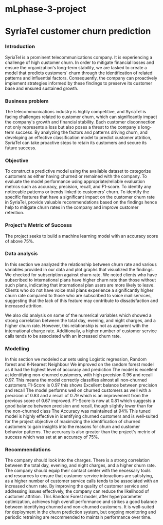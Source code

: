 # mLphase-3-project
# SyriaTel customer churn prediction


### Introduction
SyriaTel is a prominent telecommunications company. It is experiencing a challenge of high customer churn. In order to mitigate financial losses and ensure the organization's long-term stability, we are tasked to create a model that predicts customers' churn through the identification of related patterns and influential factors. Consequently, the company can proactively implement strategies informed by these findings to preserve its customer base and ensured sustained growth.

### Business problem
The telecommunications industry is highly competitive, and SyriaTel is facing challenges related to customer churn, which can significantly impact the company's growth and financial stability. Each customer disconnection not only represents a loss but also poses a threat to the company's long-term success. By analyzing the factors and patterns driving churn, and developing an effective classification model to predict customer attrition, SyriaTel can take proactive steps to retain its customers and secure its future success.


### Objective
To construct a predictive model using the available dataset to categorize customers as either having churned or remained with the company.
To evaluate the model performance using appropriate/reliable evaluation metrics such as accuracy, precision, recall, and F1-score.
To identify any noticeable patterns or trends linked to customers' churn.
To identify the specific features that have a significant impact on the customer churn rate in SyriaTel, provide valuable recommendations based on the findings hence help to mitigate churn rates in the company and improve customer retention.


### Project's Metric of Success
The project seeks to build a machine learning model with an accuracy score of above 75%.


### Data analysis
In this section we analyzed the relationship between churn rate and various variables provided in our data and plot graphs that visualized the findings.
We checked for subscription against churn rate. We noted clients who have subscribed to international plans have higher churn rate than those without such plans, indicating that international plan users are more likely to leave. Clients who do not have voice mail plans experience a significantly higher churn rate compared to those who are subscribed to voice mail services, suggesting that the lack of this feature may contribute to dissatisfaction and increased attrition.

We also did analysis on some of the numerical variables which showed a strong correlation between the total day, evening, and night charges, and a higher churn rate. However, this relationship is not as apparent with the international charge rate. Additionally, a higher number of customer service calls tends to be associated with an increased churn rate. 


### Modelling
In this section we modeled our sets using Logistic regression, Random forest and K-Nearest Neighbour
We  improved on the random forest model as it had the highest level of accuracy and prediction
The model is excellent at identifying non-churned customers, with high precision 0.96 and recall 0.97. This means the model correctly classifies almost all non-churned customers.F1-Score is 0.97 this shows Excellent balance between precision and recall
The model performs well on churned customers as well with a precision of 0.83 and a recall of 0.79 which is an improvement from the previous score of 0.67 improved. F1-Score is now at 0.81 which suggests a good balance between precision and recall, though slightly lower than for the non-churned class
The Accuracy was maintained at 94%
This tuned model is highly effective in identifying churned customers and is well-suited for the project objective of maximizing the identification of churned customers to gain insights into the reasons for churn and customer behavior patterns. The accuracy is also greater than the project's metric of success which was set at an accuracy of 75%.


### Recommendations
The company should look into the charges. There is a strong correlation between the total day, evening, and night charges, and a higher churn rate.
The company should equip their contact center with the necessary tools and resources to ensure that customer service interactions are satisfying, as a higher number of customer service calls tends to be associated with an increased churn rate. By improving the quality of customer service and addressing issues effectively, the company can reduce the likelihood of customer attrition.
This Random Forest model, after hyperparameter optimization, achieves high overall performance and strikes a good balance between identifying churned and non-churned customers. It is well-suited for deployment in the churn prediction system, but ongoing monitoring and periodic retraining are recommended to maintain performance over time.























